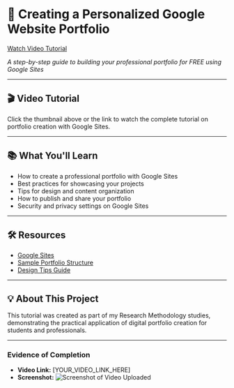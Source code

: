# 🚀 Creating a Personalized Google Website Portfolio
 
[Watch Video Tutorial](YOUR_VIDEO_LINK_HERE)

*A step-by-step guide to building your professional portfolio for FREE using Google Sites*

---

## 🎬 Video Tutorial

Click the thumbnail above or the link to watch the complete tutorial on portfolio creation with Google Sites.

---

## 📚 What You'll Learn

- How to create a professional portfolio with Google Sites
- Best practices for showcasing your projects
- Tips for design and content organization
- How to publish and share your portfolio
- Security and privacy settings on Google Sites

---

## 🛠️ Resources

- [Google Sites](https://sites.google.com)
- [Sample Portfolio Structure](#)
- [Design Tips Guide](#)

---

## 💡 About This Project

This tutorial was created as part of my Research Methodology studies, demonstrating the practical application of digital portfolio creation for students and professionals.

---

### Evidence of Completion

- **Video Link:** [YOUR_VIDEO_LINK_HERE]
- **Screenshot:** ![Screenshot of Video Uploaded](screenshot.jpg)

